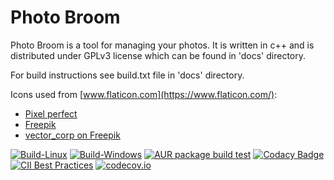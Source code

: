 # Photo Broom

Photo Broom is a tool for managing your photos.
It is written in c++ and is distributed under GPLv3 license which can be found in 'docs' directory.

For build instructions see build.txt file in 'docs' directory.

Icons used from [www.flaticon.com](https://www.flaticon.com/):
 - [Pixel perfect](https://www.flaticon.com/authors/pixel-perfect)
 - [Freepik](https://www.freepik.com)
 - [vector_corp on Freepik](https://www.freepik.com/free-vector/hand-sketch-mandala-fox-outline-design_71867692.htm#fromView=search&page=1&position=6&uuid=3db04db9-9b6f-4a72-86bf-ba8891ab88d5)

[![Build-Linux](https://github.com/Kicer86/photobroom/actions/workflows/linux-build.yml/badge.svg)](https://github.com/Kicer86/photobroom/actions/workflows/linux-build.yml)
[![Build-Windows](https://github.com/Kicer86/photobroom/actions/workflows/windows-build.yml/badge.svg)](https://github.com/Kicer86/photobroom/actions/workflows/windows-build.yml)
[![AUR package build test](https://github.com/Kicer86/photobroom/actions/workflows/aur-package-build.yml/badge.svg)](https://github.com/Kicer86/photobroom/actions/workflows/aur-package-build.yml)
[![Codacy Badge](https://api.codacy.com/project/badge/Grade/2bd8b5b8954e4058875dbd0aafdd29a5)](https://www.codacy.com/app/kicer86/photobroom?utm_source=github.com&amp;utm_medium=referral&amp;utm_content=Kicer86/photobroom&amp;utm_campaign=Badge_Grade)
[![CII Best Practices](https://bestpractices.coreinfrastructure.org/projects/1219/badge)](https://bestpractices.coreinfrastructure.org/projects/1219)
[![codecov.io](https://codecov.io/gh/Kicer86/photobroom/coverage.svg?branch=master)](https://codecov.io/gh/Kicer86/photobroom)
